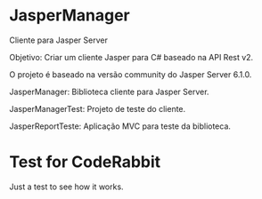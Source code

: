 # JasperManager
Cliente para Jasper Server

Objetivo: Criar um cliente Jasper para C# baseado na API Rest v2.

  O projeto é baseado na versão community do Jasper Server 6.1.0.

  JasperManager: Biblioteca cliente para Jasper Server.
  
  JasperManagerTest: Projeto de teste do cliente.
  
  JasperReportTeste: Aplicação MVC para teste da biblioteca.


# Test for CodeRabbit
Just a test to see how it works.